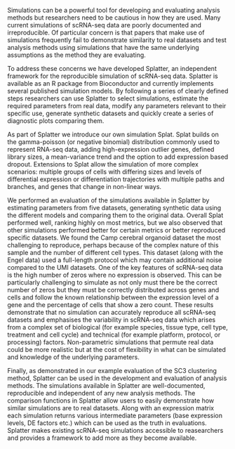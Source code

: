 Simulations can be a powerful tool for developing and evaluating analysis methods but researchers need to be cautious in how they are used. Many current simulations of scRNA-seq data are poorly documented and irreproducible. Of particular concern is that papers that make use of simulations frequently fail to demonstrate similarity to real datasets and test analysis methods using simulations that have the same underlying assumptions as the method they are evaluating.

To address these concerns we have developed Splatter, an independent framework for the reproducible simulation of scRNA-seq data. Splatter is available as an R package from Bioconductor and currently implements several published simulation models. By following a series of clearly defined steps researchers can use Splatter to select simulations, estimate the required parameters from real data, modify any parameters relevant to their specific use, generate synthetic datasets and quickly create a series of diagnostic plots comparing them. 

As part of Splatter we introduce our own simulation Splat. Splat builds on the gamma-poisson (or negative binomial) distribution commonly used to represent RNA-seq data, adding high-expression outlier genes, defined library sizes, a mean-variance trend and the option to add expression based dropout. Extensions to Splat allow the simulation of more complex scenarios: multiple groups of cells with differing sizes and levels of differential expression or differentiation trajectories with multiple paths and branches, and genes that change in non-linear ways.

We performed an evaluation of the simulations available in Splatter by estimating parameters from five datasets, generating synthetic data using the different models and comparing them to the original data. Overall Splat performed well, ranking highly on most metrics, but we also observed that other simulations performed better for certain metrics or better reproduced specific datasets. We found the Camp cerebral organoid dataset the most challenging to reproduce, perhaps because of the complex nature of this sample and the number of different cell types. This dataset (along with the Engel data) used a full-length protocol which may contain additional noise compared to the UMI datasets. One of the key features of scRNA-seq data is the high number of zeros where no expression is observed. This can be particularly challenging to simulate as not only must there be the correct number of zeros but they must be correctly distributed across genes and cells and follow the known relationship between the expression level of a gene and the percentage of cells that show a zero count. These results demonstrate that no simulation can accurately reproduce all scRNA-seq datasets and emphasises the variability in scRNA-seq data which arises from a complex set of biological (for example species, tissue type, cell type, treatment and cell cycle) and technical (for example platform, protocol, or processing) factors. Non-parametric simulations that permute real data could be more realistic but at the cost of flexibility in what can be simulated and knowledge of the underlying parameters.

Finally, as demonstrated in our example evaluation of the SC3 clustering method, Splatter can be used in the development and evaluation of analysis methods. The simulations available in Splatter are well-documented, reproducible and independent of any new analysis methods. The comparison functions in Splatter allow users to easily demonstrate how similar simulations are to real datasets. Along with an expression matrix each simulation returns various intermediate parameters (base expression levels, DE factors etc.) which can be used as the truth in evaluations. Splatter makes existing scRNA-seq simulations accessible to reasearchers and provides a framework to add more as they become available. 